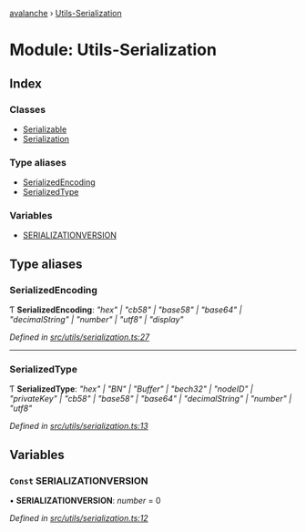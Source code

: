 [avalanche](../README.md) › [Utils-Serialization](utils_serialization.md)

# Module: Utils-Serialization

## Index

### Classes

* [Serializable](../classes/utils_serialization.serializable.md)
* [Serialization](../classes/utils_serialization.serialization.md)

### Type aliases

* [SerializedEncoding](utils_serialization.md#serializedencoding)
* [SerializedType](utils_serialization.md#serializedtype)

### Variables

* [SERIALIZATIONVERSION](utils_serialization.md#const-serializationversion)

## Type aliases

###  SerializedEncoding

Ƭ **SerializedEncoding**: *"hex" | "cb58" | "base58" | "base64" | "decimalString" | "number" | "utf8" | "display"*

*Defined in [src/utils/serialization.ts:27](https://github.com/ava-labs/avalanchejs/blob/ae78dee/src/utils/serialization.ts#L27)*

___

###  SerializedType

Ƭ **SerializedType**: *"hex" | "BN" | "Buffer" | "bech32" | "nodeID" | "privateKey" | "cb58" | "base58" | "base64" | "decimalString" | "number" | "utf8"*

*Defined in [src/utils/serialization.ts:13](https://github.com/ava-labs/avalanchejs/blob/ae78dee/src/utils/serialization.ts#L13)*

## Variables

### `Const` SERIALIZATIONVERSION

• **SERIALIZATIONVERSION**: *number* = 0

*Defined in [src/utils/serialization.ts:12](https://github.com/ava-labs/avalanchejs/blob/ae78dee/src/utils/serialization.ts#L12)*
